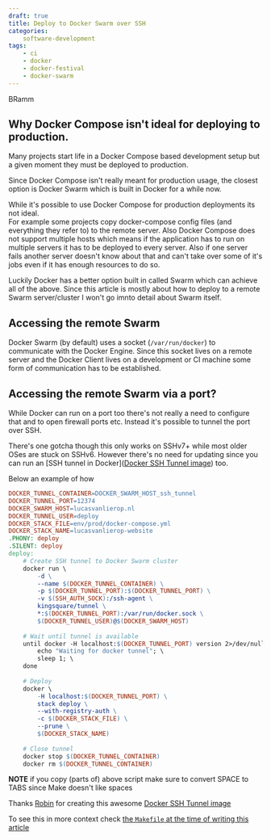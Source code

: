 ```yaml
---
draft: true
title: Deploy to Docker Swarm over SSH
categories: 
    software-development
tags: 
    - ci
    - docker
    - docker-festival
    - docker-swarm
---
```


BRamm


## Why Docker Compose isn't ideal for deploying to production.
Many projects start life in a Docker Compose based development setup but a given moment they must be deployed to production.

Since Docker Compose isn't really meant for production usage, the closest option is Docker Swarm which is built in Docker for a while now.

While it's possible to use Docker Compose for production deployments its not ideal.  
For example some projects copy docker-compose config files (and everything they refer to) to the remote server.
Also Docker Compose  does not support multiple hosts which means if the application has to run on multiple servers it has to be deployed to every server.
Also if one server fails another server doesn't know about that and can't take over some of it's jobs even if it has enough
resources to do so.

Luckily Docker has a better option built in called Swarm which can achieve all of the above.
Since this article is mostly about how to deploy to a remote Swarm server/cluster I won't go imnto detail about Swarm itself.

## Accessing the remote Swarm
Docker Swarm (by default) uses a socket (`/var/run/docker`) to communicate with the Docker Engine.
Since this socket lives on a remote server and the Docker Client lives on a development or CI machine some form of communication has to be established.

## Accessing the remote Swarm via a port?
While Docker can run on a port too there's not really a need to configure that and to open firewall ports etc.
Instead it's possible to tunnel the port over SSH.

There's one gotcha though this only works on SSHv7+ while most older OSes are stuck on SSHv6. 
However there's no need for updating since you can run an [SSH tunnel in Docker]([Docker SSH Tunnel image](https://hub.docker.com/r/kingsquare/tunnel/)) too.

Below an example of how

```makefile
DOCKER_TUNNEL_CONTAINER=DOCKER_SWARM_HOST_ssh_tunnel
DOCKER_TUNNEL_PORT=12374
DOCKER_SWARM_HOST=lucasvanlierop.nl
DOCKER_TUNNEL_USER=deploy
DOCKER_STACK_FILE=env/prod/docker-compose.yml
DOCKER_STACK_NAME=lucasvanlierop-website
.PHONY: deploy
.SILENT: deploy
deploy:
    # Create SSH tunnel to Docker Swarm cluster
    docker run \
        -d \
        --name $(DOCKER_TUNNEL_CONTAINER) \
        -p $(DOCKER_TUNNEL_PORT):$(DOCKER_TUNNEL_PORT) \
        -v $(SSH_AUTH_SOCK):/ssh-agent \
        kingsquare/tunnel \
        *:$(DOCKER_TUNNEL_PORT):/var/run/docker.sock \
        $(DOCKER_TUNNEL_USER)@$(DOCKER_SWARM_HOST)
    
    # Wait until tunnel is available
    until docker -H localhost:$(DOCKER_TUNNEL_PORT) version 2>/dev/null 1>/dev/null > /dev/null; do \
        echo "Waiting for docker tunnel"; \
        sleep 1; \
    done
    
    # Deploy
    docker \
        -H localhost:$(DOCKER_TUNNEL_PORT) \
        stack deploy \
        --with-registry-auth \
        -c $(DOCKER_STACK_FILE) \
        --prune \
        $(DOCKER_STACK_NAME)
    
    # Close tunnel
    docker stop $(DOCKER_TUNNEL_CONTAINER)
    docker rm $(DOCKER_TUNNEL_CONTAINER)
```

__NOTE__ if you copy (parts of) above script make sure to convert SPACE to TABS since Make doesn't like spaces 


Thanks [Robin](https://twitter.com/fruitl00p) for creating this awesome [Docker SSH Tunnel image](https://hub.docker.com/r/kingsquare/tunnel/)

To see this in more context check [the `Makefile` at the time of writing this article](https://github.com/lucasvanlierop/website/blob/2c549d0c94143b38fa96c9d4a972f073af889b8a/Makefile#L86)
